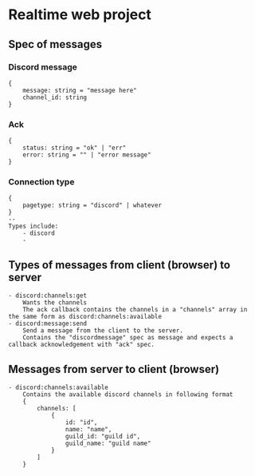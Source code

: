 # Realtime web project

## Spec of messages

### Discord message

```
{
	message: string = "message here"
	channel_id: string
}
```

### Ack

```
{
	status: string = "ok" | "err"
	error: string = "" | "error message"
}
```

### Connection type

```
{
	pagetype: string = "discord" | whatever
}
--
Types include:
	- discord
	- 
```

## Types of messages from client (browser) to server

```
- discord:channels:get
	Wants the channels
	The ack callback contains the channels in a "channels" array in the same form as discord:channels:available
- discord:message:send
	Send a message from the client to the server.
	Contains the "discordmessage" spec as message and expects a callback acknowledgement with "ack" spec.

```

## Messages from server to client (browser)

```
- discord:channels:available
	Contains the available discord channels in following format
	{
		channels: [
			{
				id: "id",
				name: "name",
				guild_id: "guild id",
				guild_name: "guild name"
			}
		]
	}
```